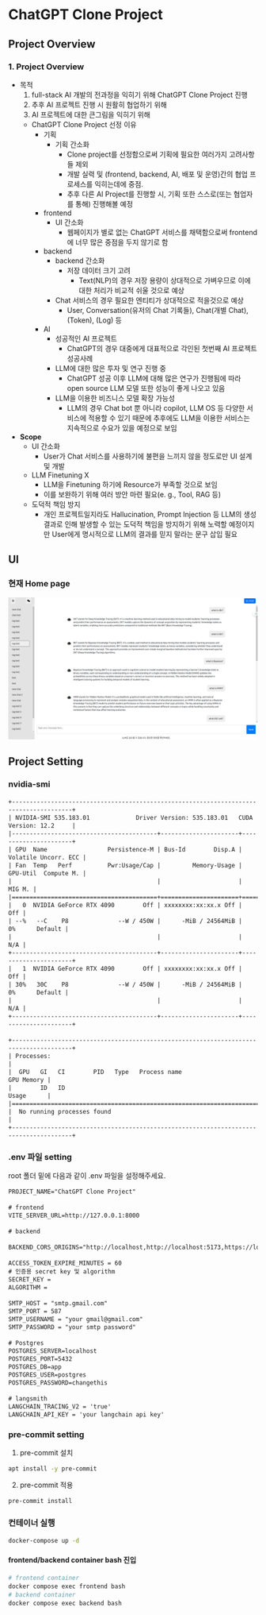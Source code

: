 # ChatGPT Clone Project
## Project Overview
### 1. **Project Overview**

- 목적
    1. full-stack AI 개발의 전과정을 익히기 위해 ChatGPT Clone Project 진행
    2. 추후 AI 프로젝트 진행 시 원활히 협업하기 위해
    3. AI 프로젝트에 대한 큰그림을 익히기 위해
    - ChatGPT Clone Project 선정 이유
        - 기획
            - 기획 간소화
                - Clone project를 선정함으로써 기획에 필요한 여러가지 고려사항들 제외
                - 개발 실력 및 (frontend, backend, AI, 배포 및 운영)간의 협업 프로세스를 익히는데에 중점.
                - 추후 다른 AI Project를 진행할 시, 기획 또한 스스로(또는 협업자를 통해) 진행해볼 예정
        - frontend
            - UI 간소화
                - 웹페이지가 별로 없는 ChatGPT 서비스를 채택함으로써 frontend에 너무 많은 중점을 두지 않기로 함
        - backend
            - backend 간소화
                - 저장 데이터 크기 고려
                    - Text(NLP)의 경우 저장 용량이 상대적으로 가벼우므로 이에 대한 처리가 비교적 쉬울 것으로 예상
            - Chat 서비스의 경우 필요한 엔티티가 상대적으로 적을것으로 예상
                - User, Conversation(유저의 Chat 기록들), Chat(개별 Chat), (Token), (Log) 등
        - AI
            - 성공적인 AI 프로젝트
                - ChatGPT의 경우 대중에게 대표적으로 각인된 첫번째 AI 프로젝트 성공사례
            - LLM에 대한 많은 투자 및 연구 진행 중
                - ChatGPT 성공 이후 LLM에 대해 많은 연구가 진행됨에 따라 open source LLM 모델 또한 성능이 좋게 나오고 있음
            - LLM을 이용한 비즈니스 모델 확장 가능성
                - LLM의 경우 Chat bot 뿐 아니라 copilot, LLM OS 등 다양한 서비스에 적용할 수 있기 때문에 추후에도 LLM을 이용한 서비스는 지속적으로 수요가 있을 예정으로 보임
- **Scope**
    - UI 간소화
        - User가 Chat 서비스를 사용하기에 불편을 느끼지 않을 정도로만 UI 설계 및 개발
    - LLM Finetuning X
        - LLM을 Finetuning 하기에 Resource가 부족할 것으로 보임
        - 이를 보완하기 위해 여러 방안 마련 필요(e. g., Tool, RAG 등)
    - 도덕적 책임 방지
        - 개인 프로젝트일지라도 Hallucination, Prompt Injection 등 LLM의 생성 결과로 인해 발생할 수 있는 도덕적 책임을 방지하기 위해 노력할 예정이지만 User에게 명시적으로 LLM의 결과를 믿지 말라는 문구 삽입 필요
## UI
### 현재 Home page
![home page UI in now](frontend/src/assets/home.png)


## Project Setting

### nvidia-smi
```
+---------------------------------------------------------------------------------------+
| NVIDIA-SMI 535.183.01             Driver Version: 535.183.01   CUDA Version: 12.2     |
|-----------------------------------------+----------------------+----------------------+
| GPU  Name                 Persistence-M | Bus-Id        Disp.A | Volatile Uncorr. ECC |
| Fan  Temp   Perf          Pwr:Usage/Cap |         Memory-Usage | GPU-Util  Compute M. |
|                                         |                      |               MIG M. |
|=========================================+======================+======================|
|   0  NVIDIA GeForce RTX 4090        Off | xxxxxxxx:xx:xx.x Off |                  Off |
| --%   --C    P8              --W / 450W |      -MiB / 24564MiB |      0%      Default |
|                                         |                      |                  N/A |
+-----------------------------------------+----------------------+----------------------+
|   1  NVIDIA GeForce RTX 4090        Off | xxxxxxxx:xx:xx.x Off |                  Off |
| 30%   30C    P8              --W / 450W |      -MiB / 24564MiB |      0%      Default |
|                                         |                      |                  N/A |
+-----------------------------------------+----------------------+----------------------+

+---------------------------------------------------------------------------------------+
| Processes:                                                                            |
|  GPU   GI   CI        PID   Type   Process name                            GPU Memory |
|        ID   ID                                                             Usage      |
|=======================================================================================|
|  No running processes found                                                           |
+---------------------------------------------------------------------------------------+
```
### .env 파일 setting
root 폴더 밑에 다음과 같이 .env 파일을 설정해주세요.
```
PROJECT_NAME="ChatGPT Clone Project"

# frontend
VITE_SERVER_URL=http://127.0.0.1:8000

# backend

BACKEND_CORS_ORIGINS="http://localhost,http://localhost:5173,https://localhost,https://localhost:5173"

ACCESS_TOKEN_EXPIRE_MINUTES = 60
# 인증용 secret key 및 algorithm
SECRET_KEY =
ALGORITHM =

SMTP_HOST = "smtp.gmail.com"
SMTP_PORT = 587
SMTP_USERNAME = "your gmail@gmail.com"
SMTP_PASSWORD = "your smtp password"

# Postgres
POSTGRES_SERVER=localhost
POSTGRES_PORT=5432
POSTGRES_DB=app
POSTGRES_USER=postgres
POSTGRES_PASSWORD=changethis

# langsmith
LANGCHAIN_TRACING_V2 = 'true'
LANGCHAIN_API_KEY = 'your langchain api key'
```
### pre-commit setting
1. pre-commit 설치
```bash
apt install -y pre-commit
```
2. pre-commit 적용
```bash
pre-commit install
```

### 컨테이너 실행
```bash
docker-compose up -d
```
#### frontend/backend container bash 진입
```bash
# frontend container
docker compose exec frontend bash
# backend container
docker compose exec backend bash
```
